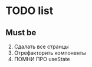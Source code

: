 # TODO list

## Must be

 2. Сдалать все странцы
 3. Отрефакторить компоненты
 4. ПОМНИ ПРО useState
